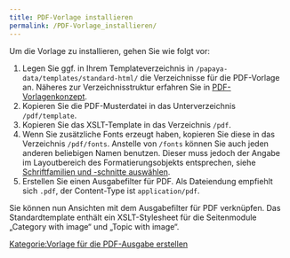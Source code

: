 ```yaml
---
title: PDF-Vorlage installieren
permalink: /PDF-Vorlage_installieren/
---
```


Um die Vorlage zu installieren, gehen Sie wie folgt vor:

1.  Legen Sie ggf. in Ihrem Templateverzeichnis in `/papaya-data/templates/standard-html/` die Verzeichnisse für die PDF-Vorlage an. Näheres zur Verzeichnisstruktur erfahren Sie in [PDF-Vorlagenkonzept](/PDF-Vorlagenkonzept "wikilink").
2.  Kopieren Sie die PDF-Musterdatei in das Unterverzeichnis `/pdf/template`.
3.  Kopieren Sie das XSLT-Template in das Verzeichnis `/pdf`.
4.  Wenn Sie zusätzliche Fonts erzeugt haben, kopieren Sie diese in das Verzeichnis `/pdf/fonts`. Anstelle von `/fonts` können Sie auch jeden anderen beliebigen Namen benutzen. Dieser muss jedoch der Angabe im Layoutbereich des Formatierungsobjekts entsprechen, siehe [Schriftfamilien und -schnitte auswählen](/Schriftfamilien_und_-schnitte_auswählen "wikilink").
5.  Erstellen Sie einen Ausgabefilter für PDF. Als Dateiendung empfiehlt sich `.pdf`, der Content-Type ist `application/pdf`.

Sie können nun Ansichten mit dem Ausgabefilter für PDF verknüpfen. Das Standardtemplate enthält ein XSLT-Stylesheet für die Seitenmodule „Category with image“ und „Topic with image“.

[Kategorie:Vorlage für die PDF-Ausgabe erstellen](/Kategorie:Vorlage_für_die_PDF-Ausgabe_erstellen "wikilink")